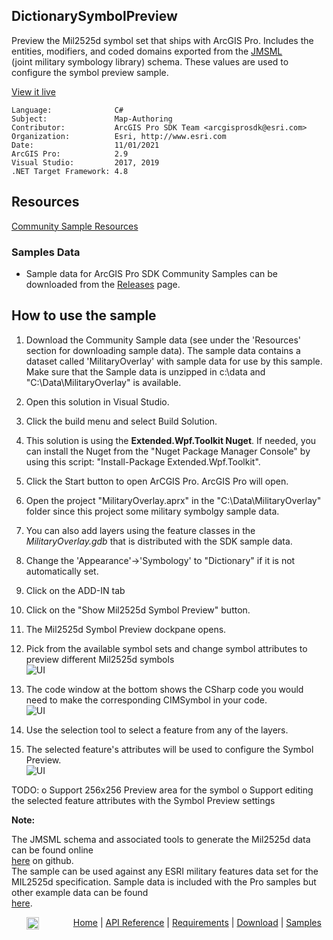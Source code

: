 ## DictionarySymbolPreview

<!-- TODO: Write a brief abstract explaining this sample -->
Preview the Mil2525d symbol set that ships with ArcGIS Pro. Includes the  entities, modifiers, and coded domains exported from the <a href="https://github.com/Esri/joint-military-symbology-xml">JMSML</a>   
(joint military symbology library) schema. These values are used to configure the symbol preview sample.  
  


<a href="http://pro.arcgis.com/en/pro-app/sdk/" target="_blank">View it live</a>

<!-- TODO: Fill this section below with metadata about this sample-->
```
Language:              C#
Subject:               Map-Authoring
Contributor:           ArcGIS Pro SDK Team <arcgisprosdk@esri.com>
Organization:          Esri, http://www.esri.com
Date:                  11/01/2021
ArcGIS Pro:            2.9
Visual Studio:         2017, 2019
.NET Target Framework: 4.8
```

## Resources

[Community Sample Resources](https://github.com/Esri/arcgis-pro-sdk-community-samples#resources)

### Samples Data

* Sample data for ArcGIS Pro SDK Community Samples can be downloaded from the [Releases](https://github.com/Esri/arcgis-pro-sdk-community-samples/releases) page.  

## How to use the sample
<!-- TODO: Explain how this sample can be used. To use images in this section, create the image file in your sample project's screenshots folder. Use relative url to link to this image using this syntax: ![My sample Image](FacePage/SampleImage.png) -->
1. Download the Community Sample data (see under the 'Resources' section for downloading sample data).  The sample data contains a dataset called 'MilitaryOverlay' with sample data for use by this sample.  Make sure that the Sample data is unzipped in c:\data and "C:\Data\MilitaryOverlay" is available.  
1. Open this solution in Visual Studio.    
1. Click the build menu and select Build Solution.  
1. This solution is using the **Extended.Wpf.Toolkit Nuget**.  If needed, you can install the Nuget from the "Nuget Package Manager Console" by using this script: "Install-Package Extended.Wpf.Toolkit".  
1. Click the Start button to open ArCGIS Pro.  ArcGIS Pro will open.  
1. Open the project "MilitaryOverlay.aprx" in the "C:\Data\MilitaryOverlay" folder since this project some military symbolgy sample data.  
1. You can also add layers using the feature classes in the <i>MilitaryOverlay.gdb</i> that is distributed with the SDK sample data.  
1. Change the 'Appearance'->'Symbology' to "Dictionary" if it is not automatically set.  
1. Click on the ADD-IN tab  
1. Click on the "Show Mil2525d Symbol Preview" button.  
1. The Mil2525d Symbol Preview dockpane opens.  
1. Pick from the available symbol sets and change symbol attributes to preview different Mil2525d symbols  
![UI](Screenshots/Screen1.png)  
  
1. The code window at the bottom shows the CSharp code you would need to make the corresponding CIMSymbol in your code.  
![UI](Screenshots/Screen2.png)  
  
1. Use the selection tool to select a feature from any of the layers.  
1. The selected feature's attributes will be used to configure the Symbol Preview.  
![UI](Screenshots/Screen3.png)   
  
TODO: o Support 256x256 Preview area for the symbol o Support editing the selected feature attributes with the Symbol Preview settings  
  
  
  <b>Note:</b>  

  
The JMSML schema and associated tools to generate the Mil2525d data can be found online  
<a href="https://github.com/Esri/joint-military-symbology-xml">here</a> on github.   
The sample can be used against any ESRI military features data set for the MIL2525d specification. Sample  data is included with the Pro samples but other example data can be found   
<a href="https://github.com/Esri/military-features-data">here</a>.  
  
  


<!-- End -->

&nbsp;&nbsp;&nbsp;&nbsp;&nbsp;&nbsp;<img src="https://esri.github.io/arcgis-pro-sdk/images/ArcGISPro.png"  alt="ArcGIS Pro SDK for Microsoft .NET Framework" height = "20" width = "20" align="top"  >
&nbsp;&nbsp;&nbsp;&nbsp;&nbsp;&nbsp;&nbsp;&nbsp;&nbsp;&nbsp;&nbsp;&nbsp;
[Home](https://github.com/Esri/arcgis-pro-sdk/wiki) | <a href="https://pro.arcgis.com/en/pro-app/latest/sdk/api-reference" target="_blank">API Reference</a> | [Requirements](https://github.com/Esri/arcgis-pro-sdk/wiki#requirements) | [Download](https://github.com/Esri/arcgis-pro-sdk/wiki#installing-arcgis-pro-sdk-for-net) | <a href="https://github.com/esri/arcgis-pro-sdk-community-samples" target="_blank">Samples</a>
